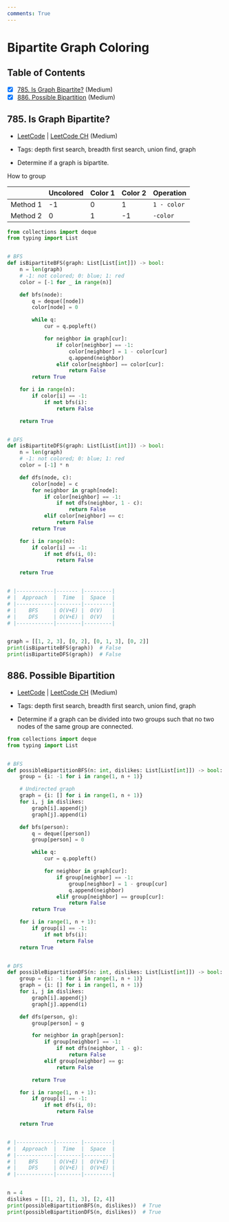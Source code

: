 ```yaml
---
comments: True
---
```


# Bipartite Graph Coloring

## Table of Contents

- [x] [785. Is Graph Bipartite?](https://leetcode.cn/problems/is-graph-bipartite/) (Medium)
- [x] [886. Possible Bipartition](https://leetcode.cn/problems/possible-bipartition/) (Medium)

## 785. Is Graph Bipartite?

-   [LeetCode](https://leetcode.com/problems/is-graph-bipartite/) | [LeetCode CH](https://leetcode.cn/problems/is-graph-bipartite/) (Medium)

-   Tags: depth first search, breadth first search, union find, graph
-   Determine if a graph is bipartite.

How to group

|          | Uncolored | Color 1 | Color 2 | Operation   |
| -------- | --------- | ------- | ------- | ----------- |
| Method 1 | -1        | 0       | 1       | `1 - color` |
| Method 2 | 0         | 1       | -1      | `-color`    |

```python title="785. Is Graph Bipartite? - Python Solution"
from collections import deque
from typing import List


# BFS
def isBipartiteBFS(graph: List[List[int]]) -> bool:
    n = len(graph)
    # -1: not colored; 0: blue; 1: red
    color = [-1 for _ in range(n)]

    def bfs(node):
        q = deque([node])
        color[node] = 0

        while q:
            cur = q.popleft()

            for neighbor in graph[cur]:
                if color[neighbor] == -1:
                    color[neighbor] = 1 - color[cur]
                    q.append(neighbor)
                elif color[neighbor] == color[cur]:
                    return False
        return True

    for i in range(n):
        if color[i] == -1:
            if not bfs(i):
                return False

    return True


# DFS
def isBipartiteDFS(graph: List[List[int]]) -> bool:
    n = len(graph)
    # -1: not colored; 0: blue; 1: red
    color = [-1] * n

    def dfs(node, c):
        color[node] = c
        for neighbor in graph[node]:
            if color[neighbor] == -1:
                if not dfs(neighbor, 1 - c):
                    return False
            elif color[neighbor] == c:
                return False
        return True

    for i in range(n):
        if color[i] == -1:
            if not dfs(i, 0):
                return False

    return True


# |------------|------- |---------|
# |  Approach  |  Time  |  Space  |
# |------------|--------|---------|
# |    BFS     | O(V+E) |  O(V)   |
# |    DFS     | O(V+E) |  O(V)   |
# |------------|--------|---------|


graph = [[1, 2, 3], [0, 2], [0, 1, 3], [0, 2]]
print(isBipartiteBFS(graph))  # False
print(isBipartiteDFS(graph))  # False

```

## 886. Possible Bipartition

-   [LeetCode](https://leetcode.com/problems/possible-bipartition/) | [LeetCode CH](https://leetcode.cn/problems/possible-bipartition/) (Medium)

-   Tags: depth first search, breadth first search, union find, graph
-   Determine if a graph can be divided into two groups such that no two nodes of the same group are connected.

```python title="886. Possible Bipartition - Python Solution"
from collections import deque
from typing import List


# BFS
def possibleBipartitionBFS(n: int, dislikes: List[List[int]]) -> bool:
    group = {i: -1 for i in range(1, n + 1)}

    # Undirected graph
    graph = {i: [] for i in range(1, n + 1)}
    for i, j in dislikes:
        graph[i].append(j)
        graph[j].append(i)

    def bfs(person):
        q = deque([person])
        group[person] = 0

        while q:
            cur = q.popleft()

            for neighbor in graph[cur]:
                if group[neighbor] == -1:
                    group[neighbor] = 1 - group[cur]
                    q.append(neighbor)
                elif group[neighbor] == group[cur]:
                    return False
        return True

    for i in range(1, n + 1):
        if group[i] == -1:
            if not bfs(i):
                return False
    return True


# DFS
def possibleBipartitionDFS(n: int, dislikes: List[List[int]]) -> bool:
    group = {i: -1 for i in range(1, n + 1)}
    graph = {i: [] for i in range(1, n + 1)}
    for i, j in dislikes:
        graph[i].append(j)
        graph[j].append(i)

    def dfs(person, g):
        group[person] = g

        for neighbor in graph[person]:
            if group[neighbor] == -1:
                if not dfs(neighbor, 1 - g):
                    return False
            elif group[neighbor] == g:
                return False

        return True

    for i in range(1, n + 1):
        if group[i] == -1:
            if not dfs(i, 0):
                return False

    return True


# |------------|------- |---------|
# |  Approach  |  Time  |  Space  |
# |------------|--------|---------|
# |    BFS     | O(V+E) |  O(V+E) |
# |    DFS     | O(V+E) |  O(V+E) |
# |------------|--------|---------|


n = 4
dislikes = [[1, 2], [1, 3], [2, 4]]
print(possibleBipartitionBFS(n, dislikes))  # True
print(possibleBipartitionDFS(n, dislikes))  # True

```

